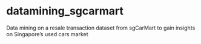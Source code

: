 # datamining_sgcarmart
Data mining on a resale transaction dataset from sgCarMart to gain insights on Singapore’s used cars market
